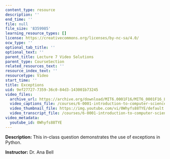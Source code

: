 ```yaml
---
content_type: resource
description: ''
end_time: ''
file: null
file_size: '8359985'
learning_resource_types: []
license: https://creativecommons.org/licenses/by-nc-sa/4.0/
ocw_type: ''
optional_tab_title: ''
optional_text: ''
parent_title: Lecture 7 Video Solutions
parent_type: CourseSection
related_resources_text: ''
resource_index_text: ''
resourcetype: Video
start_time: ''
title: Exceptions
uid: 9ef27727-7359-36c0-84d3-143001b73245
video_files:
  archive_url: https://archive.org/download/MIT6.0001F16/MIT6_0001F16_Lecture_07_exercise_03_300k.mp4
  video_captions_file: /courses/6-0001-introduction-to-computer-science-and-programming-in-python-fall-2016/8f794e1885df50c8b863a7c6f9f1dc11_0Whyfs88TYE.vtt
  video_thumbnail_file: https://img.youtube.com/vi/0Whyfs88TYE/default.jpg
  video_transcript_file: /courses/6-0001-introduction-to-computer-science-and-programming-in-python-fall-2016/a498a7c00294f5302221a276a8e2de3d_0Whyfs88TYE.pdf
video_metadata:
  youtube_id: 0Whyfs88TYE
---
```


**Description:** This in-class question demonstrates the use of exceptions in Python.

**Instructor:** Dr. Ana Bell

